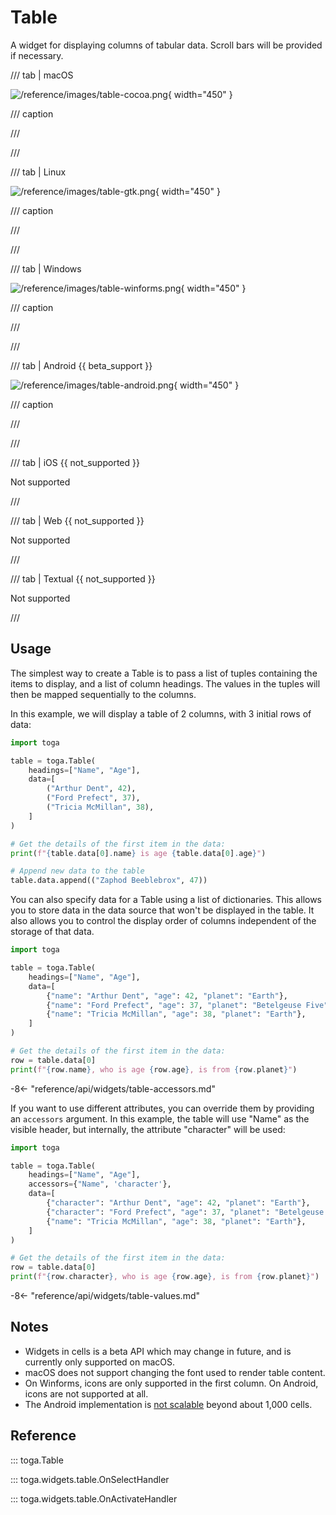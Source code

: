 # Table

A widget for displaying columns of tabular data. Scroll bars will be provided if necessary.

/// tab | macOS

![/reference/images/table-cocoa.png](/reference/images/table-cocoa.png){ width="450" }

/// caption

///

<!-- TODO: Update alt text -->

///

/// tab | Linux

![/reference/images/table-gtk.png](/reference/images/table-gtk.png){ width="450" }

/// caption

///

<!-- TODO: Update alt text -->

///

/// tab | Windows

![/reference/images/table-winforms.png](/reference/images/table-winforms.png){ width="450" }

/// caption

///

<!-- TODO: Update alt text -->

///

/// tab | Android {{ beta_support }}

![/reference/images/table-android.png](/reference/images/table-android.png){ width="450" }

/// caption

///

<!-- TODO: Update alt text -->

///

/// tab | iOS {{ not_supported }}

Not supported

///

/// tab | Web {{ not_supported }}

Not supported

///

/// tab | Textual {{ not_supported }}

Not supported

///

## Usage

The simplest way to create a Table is to pass a list of tuples containing the items to display, and a list of column headings. The values in the tuples will then be mapped sequentially to the columns.

In this example, we will display a table of 2 columns, with 3 initial rows of data:

```python
import toga

table = toga.Table(
    headings=["Name", "Age"],
    data=[
        ("Arthur Dent", 42),
        ("Ford Prefect", 37),
        ("Tricia McMillan", 38),
    ]
)

# Get the details of the first item in the data:
print(f"{table.data[0].name} is age {table.data[0].age}")

# Append new data to the table
table.data.append(("Zaphod Beeblebrox", 47))
```

You can also specify data for a Table using a list of dictionaries. This allows you to store data in the data source that won't be displayed in the table. It also allows you to control the display order of columns independent of the storage of that data.

```python
import toga

table = toga.Table(
    headings=["Name", "Age"],
    data=[
        {"name": "Arthur Dent", "age": 42, "planet": "Earth"},
        {"name": "Ford Prefect", "age": 37, "planet": "Betelgeuse Five"},
        {"name": "Tricia McMillan", "age": 38, "planet": "Earth"},
    ]
)

# Get the details of the first item in the data:
row = table.data[0]
print(f"{row.name}, who is age {row.age}, is from {row.planet}")
```

-8<- "reference/api/widgets/table-accessors.md"

If you want to use different attributes, you can override them by providing an `accessors` argument. In this example, the table will use "Name" as the visible header, but internally, the attribute "character" will be used:

```python
import toga

table = toga.Table(
    headings=["Name", "Age"],
    accessors={"Name", 'character'},
    data=[
        {"character": "Arthur Dent", "age": 42, "planet": "Earth"},
        {"character": "Ford Prefect", "age": 37, "planet": "Betelgeuse Five"},
        {"name": "Tricia McMillan", "age": 38, "planet": "Earth"},
    ]
)

# Get the details of the first item in the data:
row = table.data[0]
print(f"{row.character}, who is age {row.age}, is from {row.planet}")
```

-8<- "reference/api/widgets/table-values.md"

## Notes

- Widgets in cells is a beta API which may change in future, and is currently only supported on macOS.
- macOS does not support changing the font used to render table content.
- On Winforms, icons are only supported in the first column. On Android, icons are not supported at all.
- The Android implementation is [not scalable](https://github.com/beeware/toga/issues/1392) beyond about 1,000 cells.

## Reference

::: toga.Table

::: toga.widgets.table.OnSelectHandler

::: toga.widgets.table.OnActivateHandler
